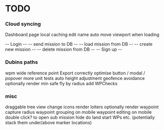 # TODO

### Cloud syncing

Dashboard page
local caching
edit name
auto move viewport when loading

-- Login --
-- send mission to DB --
-- load mission from DB --
-- create new mission --
-- delete mission from DB --
-- Sign up --

### Dubins paths

wpm wide reference point
Export correctly
optimise button / modal / popover
more unit tests
auto height adjustment
geofence avoidance
optionally render min safe fly by radius
add WPChecks

### misc

draggable tree view
change icons
render loiters
optionally render waypoint capture radius
waypoint grouping on mobile
waypoint editing on mobile
double click? to open sub mission
hide do land start WPs etc. (potentially stack them under/above marker locations)

